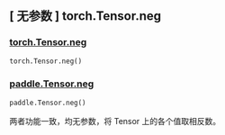 ## [ 无参数 ] torch.Tensor.neg

### [torch.Tensor.neg](https://pytorch.org/docs/1.13/generated/torch.Tensor.neg.html?highlight=neg#torch.Tensor.neg)

```python
torch.Tensor.neg()
```

### [paddle.Tensor.neg](https://www.paddlepaddle.org.cn/documentation/docs/zh/api/paddle/Tensor_cn.html#neg-name-none)

```python
paddle.Tensor.neg()
```

两者功能一致，均无参数，将 Tensor 上的各个值取相反数。